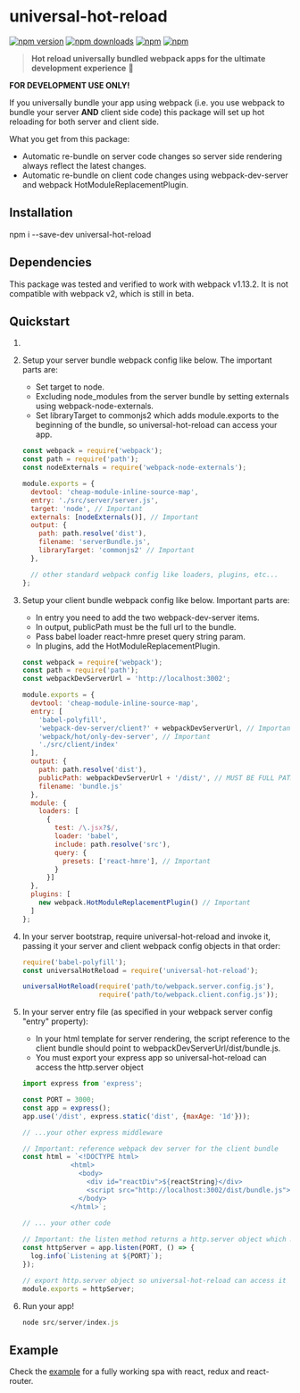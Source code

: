 # universal-hot-reload

[![npm version](https://img.shields.io/npm/v/universal-hot-reload.svg?style=flat-square)](https://www.npmjs.com/package/universal-hot-reload) [![npm downloads](https://img.shields.io/npm/dm/universal-hot-reload.svg?style=flat-square)](https://www.npmjs.com/package/universal-hot-reload) [![npm](https://img.shields.io/npm/dt/universal-hot-reload.svg?style=flat-square)](https://www.npmjs.com/package/universal-hot-reload) [![npm](https://img.shields.io/npm/l/universal-hot-reload.svg?style=flat-square)](https://www.npmjs.com/package/universal-hot-reload) 

> **Hot reload universally bundled webpack apps for the ultimate development experience** :clap:

<b>FOR DEVELOPMENT USE ONLY!</b>

If you universally bundle your app using webpack (i.e. you use webpack to bundle your server <b>AND</b> client side code) this package will set up hot reloading for both server and client side.  

What you get from this package:

 * Automatic re-bundle on server code changes so server side rendering always reflect the latest changes.
 * Automatic re-bundle on client code changes using webpack-dev-server and webpack HotModuleReplacementPlugin.

## Installation

npm i --save-dev universal-hot-reload

## Dependencies
This package was tested and verified to work with webpack v1.13.2. It is not compatible with webpack v2, which is still in beta.
 
## Quickstart
1. 
1. Setup your server bundle webpack config like below. The important parts are:
    * Set target to node.
    * Excluding node_modules from the server bundle by setting externals using webpack-node-externals.
    * Set libraryTarget to commonjs2 which adds module.exports to the beginning of the bundle, so universal-hot-reload can access your app.

    ```javascript
    const webpack = require('webpack');
    const path = require('path');
    const nodeExternals = require('webpack-node-externals');
    
    module.exports = {
      devtool: 'cheap-module-inline-source-map',
      entry: './src/server/server.js',
      target: 'node', // Important
      externals: [nodeExternals()], // Important
      output: {
        path: path.resolve('dist'),
        filename: 'serverBundle.js',
        libraryTarget: 'commonjs2' // Important
      },

      // other standard webpack config like loaders, plugins, etc...
    };
    ```
2. Setup your client bundle webpack config like below. Important parts are:
    * In entry you need to add the two webpack-dev-server items.
    * In output, publicPath must be the full url to the bundle.
    * Pass babel loader react-hmre preset query string param.
    * In plugins, add the HotModuleReplacementPlugin.
    
    ```javascript
    const webpack = require('webpack');
    const path = require('path');
    const webpackDevServerUrl = 'http://localhost:3002';
    
    module.exports = {
      devtool: 'cheap-module-inline-source-map',
      entry: [
        'babel-polyfill',
        'webpack-dev-server/client?' + webpackDevServerUrl, // Important
        'webpack/hot/only-dev-server', // Important
        './src/client/index'
      ],
      output: {
        path: path.resolve('dist'),
        publicPath: webpackDevServerUrl + '/dist/', // MUST BE FULL PATH!
        filename: 'bundle.js'
      },
      module: {
        loaders: [
          {
            test: /\.jsx?$/,
            loader: 'babel',
            include: path.resolve('src'),
            query: {
              presets: ['react-hmre'], // Important
            }
          }]
      },
      plugins: [
        new webpack.HotModuleReplacementPlugin() // Important
      ]
    };
    ```
3. In your server bootstrap, require universal-hot-reload and invoke it, passing it your server and client webpack config objects in that order:

    ```javascript
    require('babel-polyfill');
    const universalHotReload = require('universal-hot-reload');
   
    universalHotReload(require('path/to/webpack.server.config.js'), 
                       require('path/to/webpack.client.config.js'));
    ```

4. In your server entry file (as specified in your webpack server config "entry" property):
    * In your html template for server rendering, the script reference to the client bundle should point to webpackDevServerUrl/dist/bundle.js.
    * You must export your express app so universal-hot-reload can access the http.server object

    ```javascript
    import express from 'express';
    
    const PORT = 3000;
    const app = express();
    app.use('/dist', express.static('dist', {maxAge: '1d'}));

    // ...your other express middleware
    
    // Important: reference webpack dev server for the client bundle
    const html = `<!DOCTYPE html>
                <html>
                  <body>
                    <div id="reactDiv">${reactString}</div>
                    <script src="http://localhost:3002/dist/bundle.js"></script>
                  </body>
                </html>`;
                
    // ... your other code
    
    // Important: the listen method returns a http.server object which must be exported
    const httpServer = app.listen(PORT, () => {
      log.info(`Listening at ${PORT}`);
    });
    
    // export http.server object so universal-hot-reload can access it
    module.exports = httpServer;
    ```

5. Run your app!
    
    ```javascript
    node src/server/index.js
    ```

## Example
Check the [example](https://github.com/yusinto/universal-hot-reload/tree/master/example) for a fully working spa with react, redux and react-router.